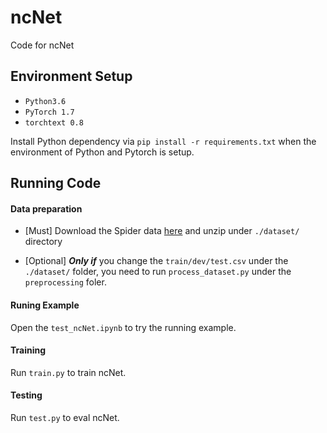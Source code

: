 # ncNet
Code for ncNet

## Environment Setup

* `Python3.6`
* `PyTorch 1.7` 
* `torchtext 0.8`

Install Python dependency via `pip install -r requirements.txt` when the environment of Python and Pytorch is setup.


## Running Code

#### Data preparation

<!-- * Download [Glove Embedding](xxxxx) and put `glove.6B.100d` under `./dataset/` directory -->

* [Must] Download the Spider data [here](https://drive.google.com/drive/folders/1wmJTcC9R6ah0jBo_ONaZW3ykx5iGMx9j?usp=sharing) and unzip under `./dataset/` directory

* [Optional] **_Only if_** you change the `train/dev/test.csv` under the `./dataset/` folder, you need to run `process_dataset.py` under the `preprocessing` foler. 

#### Runing Example

Open the `test_ncNet.ipynb` to try the running example.

#### Training

Run `train.py` to train ncNet.


#### Testing

Run `test.py` to eval ncNet.

